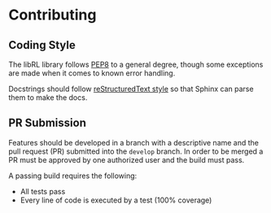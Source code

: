 # Contributing

## Coding Style
The libRL library follows
[PEP8](https://www.python.org/dev/peps/pep-0008/) to a general degree,
though some exceptions are made when it comes to known error handling.

Docstrings should follow
[reStructuredText style](http://docutils.sourceforge.net/docs/ref/rst/restructuredtext.html)
so that Sphinx can parse them to make the docs.

## PR Submission
Features should be developed in a branch with a descriptive name and 
the pull request (PR) submitted into the `develop` branch.
In order to be merged a PR must be approved by one authorized user and 
the build must pass.

A passing build requires the following:

* All tests pass
* Every line of code is executed by a test (100% coverage)